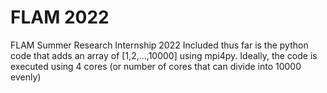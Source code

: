 # FLAM 2022 
FLAM Summer Research Internship 2022
Included thus far is the python code that adds an array of [1,2,...,10000] using mpi4py.
Ideally, the code is executed using 4 cores (or number of cores that can divide into 10000 evenly)
